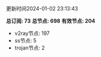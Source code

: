 更新时间2024-01-02 23:13:43

**总订阅: 73**
**总节点: 698**
**有效节点: 204**
- v2ray节点: 197
- ss节点: 5
- trojan节点: 2
